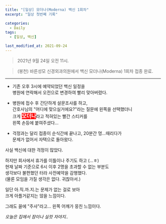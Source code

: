 ```yaml
---
title: "[일상] 모더나(Moderna) 백신 1회차"
excerpt: "일상 첫번째 기록"

categories:
  - Daily
tags:
  - [일상, 백신]

last_modified_at: 2021-09-24
---
```


> 2021년 9월 24일 오전 11시.

> (봉천) 바른성모 신경외과의원에서 백신 모더나(Moderna) 1회차 접종 완료.

___

* 기존 오후 3시에 예약되었던 백신 일정을   
병원에 연락해서 오전으로 변경하여 빨리 맞아버렸다.

* 병원에 접수 후 간단하게 설문조사를 하고,   
간호사님의 "어디에 맞으실거에요?"라는 질문에 왼쪽을 선택했더니   
크게 <mark style="background-color: red; color: white; font-weight: bold; font-size: 120%;">모더나</mark>라고 적혀있는 빨간 스티커를   
왼쪽 손등에 붙여주셨다...

* 걱정과는 달리 접종이 순식간에 끝나고, 20분간 멍...때리다가   
문제가 없어서 자택으로 돌아왔다.  

사실 백신에 대한 걱정이 많았다.

하지만 회사에서 휴가를 이틀이나 주기도 하고 (...ㅎ)   
현재 날짜 기준으로 6시 이후 2명을 초과할 수 없는 부분도   
생각보다 불편했던 터라 사전예약을 감행했다.   
(물론 모임을 가질 생각은 없다. 귀찮아서.)

일단 아.직.까.지.는 문제가 없는 걸로 보아   
크게 아플거같지는 않을 느낌이다.

그래도 꼴에 "주사"라고... 왼쪽 어깨가 뭉친 느낌이다.  

*오늘은 집에서 잠이나 실컷 자야지..*